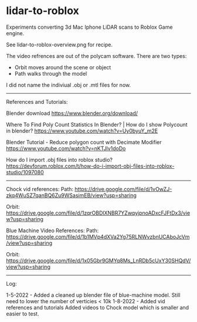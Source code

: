 # lidar-to-roblox
Experiments converting 3d Mac Iphone LiDAR scans to Roblox Game engine. 

See lidar-to-roblox-overview.png for recipe.

The video refrences are out of the polycam software. There are two types:
- Orbit moves around the scene or object
- Path walks through the model 

I did not name the indiviual .obj or .mtl files for now.

----------------------------------------------------

References and Tutorials:

Blender download
https://www.blender.org/download/

Where To Find Poly Count Statistics In Blender? | How do I show Polycount in blender?
https://www.youtube.com/watch?v=Uy0byuY_m2E

Blender Tutorial - Reduce polygon count with Decimate Modifier
https://www.youtube.com/watch?v=nKTJlv1doDo

How do I import .obj files into roblox studio? 
https://devforum.roblox.com/t/how-do-i-import-obj-files-into-roblox-studio/1097080

----------------------------------------------------

Chock vid references:
Path:
https://drive.google.com/file/d/1vOwZJ-zkq4WuSZ7qanBQ6Zu9WSasimEB/view?usp=sharing

Orbit:
https://drive.google.com/file/d/1zqrOBDlXNBR7YZwqyjpnoADxcFJFtDx3/view?usp=sharing

Blue Machine Video References:
Path:
https://drive.google.com/file/d/1b1MVp4dXVa2Yg75RLNWvzbnUCAboJcVm/view?usp=sharing

Orbit:
https://drive.google.com/file/d/1x05Gbr9GMYq8Ms_LnRDb5cUxY30SHQdV/view?usp=sharing

----------------------------------------------------

Log:

1-5-2022 - Added a cleaned up blender file of blue-machine model. Still need to lower the number of verticies < 10k 
1-8-2022 - Added vid references and tutorials Added videos to Chock model which is smaller and easier to test. 

